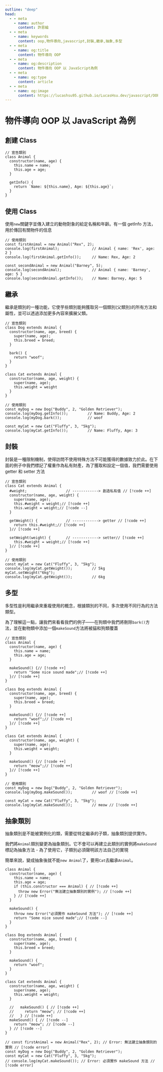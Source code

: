 ```yaml
---
outline: "deep"
head:
  - - meta
    - name: author
      content: 許恩綸
  - - meta
    - name: keywords
      content: oop,物件導向,javascript,封裝,繼承,抽象,多型
  - - meta
    - name: og:title
      content: 物件導向 OOP
  - - meta
    - name: og:description
      content: 物件導向 OOP 以 JavaScript為例
  - - meta
    - name: og:type
      content: article
  - - meta
    - name: og:image
      content: https://lucashsu95.github.io/LucasHsu.dev/javascript/OOP.html
---
```


# 物件導向 OOP 以 JavaScript 為例

## 創建 Class

```js:line-numbers
// 宣告類別
class Animal {
  constructor(name, age) {
    this.name = name;
    this.age = age;
  }

  getInfo() {
    return `Name: ${this.name}, Age: ${this.age}`;
  }
}
```

## 使用 Class

使用`new`關鍵字並傳入建立的動物對象的給定名稱和年齡。有一個 getInfo 方法，用於傳回有關物件的信息

```js:line-numbers
// 使用類別
const firstAnimal = new Animal("Rex", 2);
console.log(firstAnimal);               // Animal { name: 'Rex', age: 2 }
console.log(firstAnimal.getInfo());     // Name: Rex, Age: 2

const secondAnimal = new Animal("Barney", 5);
console.log(secondAnimal);              // Animal { name: 'Barney', age: 5 }
console.log(secondAnimal.getInfo());    // Name: Barney, Age: 5
```

## 繼承

繼承是類別的一種功能，它使芋些類別能夠獲取另一個類別(父類別)的所有方法和屬性，並可以透過添加更多內容來擴展父類。

```js:line-numbers{2,13,20,24}
// 宣告類別
class Dog extends Animal {
  constructor(name, age, breed) {
    super(name, age);
    this.breed = breed;
  }

  bark() {
    return "woof";
  }
}

class Cat extends Animal {
  constructor(name, age, weight) {
    super(name, age);
    this.weight = weight
  }
}

// 使用類別
const myDog = new Dog("Buddy", 2, "Golden Retriever");
console.log(myDog.getInfo());         // Name: Buddy, Age: 2
console.log(myDog.bark());            // woof

const myCat = new Cat("Fluffy", 3, "5kg");
console.log(myCat.getInfo());         // Name: Fluffy, Age: 3
```

## 封裝

封裝是一種限制機制，使得訪問不使用特殊方法不可能獲得的數據致力於此。在下面的例子中我們標記了權重作為私有財產，為了獲取和設定一個值，我們需要使用 getter 和 setter 方法

```js:line-numbers{3,6,9,13}
// 宣告類別
class Cat extends Animal {
  #weight;                  // ------------> 創造私有值 // [!code ++]
  constructor(name, age, weight) {
    super(name, age);
    this.#weight = weight;// [!code ++]
    this.weight = weight;// [!code --]
  }

  getWeight() {             // ------------> getter // [!code ++]
    return this.#weight;// [!code ++]
  }// [!code ++]

  setWeight(weight) {       // ------------> setter// [!code ++]
    this.#weight = weight;// [!code ++]
  }// [!code ++]
}

// 使用類別
const myCat = new Cat("Fluffy", 3, "5kg");
console.log(myCat.getWeight());         // 5kg
myCat.setWeight("6kg");
console.log(myCat.getWeight());         // 6kg
```

## 多型

多型性是利用繼承來重複使用的概念，根據類別的不同，多次使用不同行為的方法類型。

為了理解這一點，讓我們來看看我們的例子——在狗類中我們將刪除`bark()`方法，並在動物類中添加一個`makeSound`方法將被貓和狗類覆蓋

```js:line-numbers
// 宣告類別
class Animal {
  constructor(name, age) {
    this.name = name;
    this.age = age;
  }

  makeSound() {// [!code ++]
    return "Some nice sound made";// [!code ++]
  }// [!code ++]
}

class Dog extends Animal {
  constructor(name, age, breed) {
    super(name, age);
    this.breed = breed;
  }

  makeSound() {// [!code ++]
    return "woof";// [!code ++]
  }// [!code ++]
}

class Cat extends Animal {
  constructor(name, age, weight) {
    super(name, age);
    this.weight = weight;
  }

  makeSound() {// [!code ++]
    return "meow";// [!code ++]
  }// [!code ++]
}

// 使用類別
const myDog = new Dog("Buddy", 2, "Golden Retriever");
console.log(myDog.makeSound());         // woof // [!code ++]

const myCat = new Cat("Fluffy", 3, "5kg");
console.log(myCat.makeSound());         // meow // [!code ++]
```

## 抽象類別

抽象類別是不能被實例化的類，需要從特定繼承的子類，抽象類別提供實作。

我們將`Animal`類別變更為抽象類別。它不會可以再建立此類別的實例將`makeSound`標記為抽象方法 - 為了使用它，子類別必須聲明該方法自己的實現

簡單來說，變成抽象後就不能`new Animal`了，要用`Cat`去繼承`Animal`。

```js:line-numbers
class Animal {
  constructor(name, age) {
    this.name = name;
    this.age = age;
    if (this.constructor === Animal) { // [!code ++]
      throw new Error("無法建立抽象類別的實例"); // [!code ++]
    } // [!code ++]
  }

  makeSound() {
    throw new Error("必須實作 makeSound 方法"); // [!code ++]
    return "Some nice sound made";// [!code --]
  }
}

class Dog extends Animal {
  constructor(name, age, breed) {
    super(name, age);
    this.breed = breed;
  }

  makeSound() {
    return "woof";
  }
}

class Cat extends Animal {
  constructor(name, age, weight) {
    super(name, age);
    this.weight = weight;
  }

  //   makeSound() { // [!code ++]
  //     return "meow"; // [!code ++]
  //   } // [!code ++]
  makeSound() { // [!code --]
    return "meow"; // [!code --]
  } // [!code --]
}

// const firstAnimal = new Animal("Rex", 2); // Error: 無法建立抽象類別的實例 // [!code error]
const myDog = new Dog("Buddy", 2, "Golden Retriever");
const myCat = new Cat("Fluffy", 3, "5kg");
// console.log(myCat.makeSound()); // Error: 必須實作 makeSound 方法 // [!code error]
```
